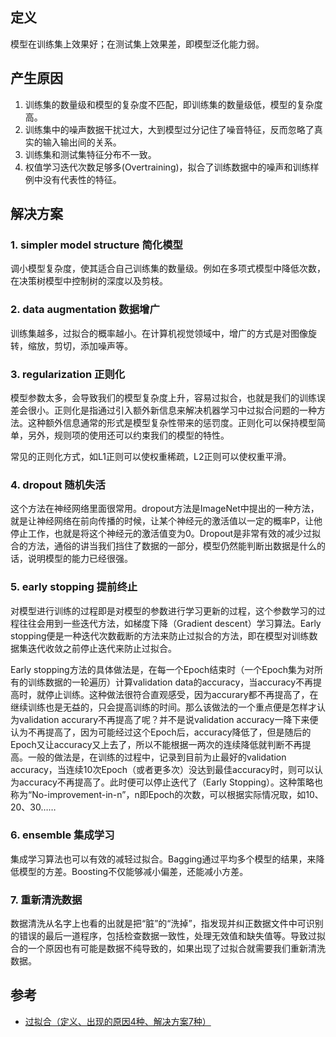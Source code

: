 ## 定义
模型在训练集上效果好；在测试集上效果差，即模型泛化能力弱。


## 产生原因
1. 训练集的数量级和模型的复杂度不匹配，即训练集的数量级低，模型的复杂度高。
2. 训练集中的噪声数据干扰过大，大到模型过分记住了噪音特征，反而忽略了真实的输入输出间的关系。
3. 训练集和测试集特征分布不一致。
4. 权值学习迭代次数足够多(Overtraining)，拟合了训练数据中的噪声和训练样例中没有代表性的特征。

## 解决方案
### 1. simpler model structure 简化模型
调小模型复杂度，使其适合自己训练集的数量级。例如在多项式模型中降低次数，在决策树模型中控制树的深度以及剪枝。

### 2. data augmentation 数据增广
训练集越多，过拟合的概率越小。在计算机视觉领域中，增广的方式是对图像旋转，缩放，剪切，添加噪声等。

### 3. regularization 正则化
模型参数太多，会导致我们的模型复杂度上升，容易过拟合，也就是我们的训练误差会很小。正则化是指通过引入额外新信息来解决机器学习中过拟合问题的一种方法。这种额外信息通常的形式是模型复杂性带来的惩罚度。正则化可以保持模型简单，另外，规则项的使用还可以约束我们的模型的特性。

常见的正则化方式，如L1正则可以使权重稀疏，L2正则可以使权重平滑。

### 4. dropout 随机失活

这个方法在神经网络里面很常用。dropout方法是ImageNet中提出的一种方法，就是让神经网络在前向传播的时候，让某个神经元的激活值以一定的概率P，让他停止工作，也就是将这个神经元的激活值变为0。Dropout是非常有效的减少过拟合的方法，通俗的讲当我们挡住了数据的一部分，模型仍然能判断出数据是什么的话，说明模型的能力已经很强。

### 5. early stopping 提前终止
对模型进行训练的过程即是对模型的参数进行学习更新的过程，这个参数学习的过程往往会用到一些迭代方法，如梯度下降（Gradient descent）学习算法。Early stopping便是一种迭代次数截断的方法来防止过拟合的方法，即在模型对训练数据集迭代收敛之前停止迭代来防止过拟合。

Early stopping方法的具体做法是，在每一个Epoch结束时（一个Epoch集为对所有的训练数据的一轮遍历）计算validation data的accuracy，当accuracy不再提高时，就停止训练。这种做法很符合直观感受，因为accurary都不再提高了，在继续训练也是无益的，只会提高训练的时间。那么该做法的一个重点便是怎样才认为validation accurary不再提高了呢？并不是说validation accuracy一降下来便认为不再提高了，因为可能经过这个Epoch后，accuracy降低了，但是随后的Epoch又让accuracy又上去了，所以不能根据一两次的连续降低就判断不再提高。一般的做法是，在训练的过程中，记录到目前为止最好的validation accuracy，当连续10次Epoch（或者更多次）没达到最佳accuracy时，则可以认为accuracy不再提高了。此时便可以停止迭代了（Early Stopping）。这种策略也称为“No-improvement-in-n”，n即Epoch的次数，可以根据实际情况取，如10、20、30……

### 6. ensemble 集成学习
集成学习算法也可以有效的减轻过拟合。Bagging通过平均多个模型的结果，来降低模型的方差。Boosting不仅能够减小偏差，还能减小方差。

### 7. 重新清洗数据
数据清洗从名字上也看的出就是把“脏”的“洗掉”，指发现并纠正数据文件中可识别的错误的最后一道程序，包括检查数据一致性，处理无效值和缺失值等。导致过拟合的一个原因也有可能是数据不纯导致的，如果出现了过拟合就需要我们重新清洗数据。

## 参考

- [过拟合（定义、出现的原因4种、解决方案7种）](https://blog.csdn.net/NIGHT_SILENT/article/details/80795640)
